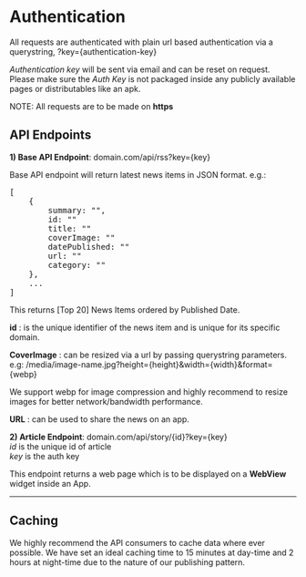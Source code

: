 # Authentication

All requests are authenticated with plain url based authentication via a querystring, ?key={authentication-key}

_Authentication key_ will be sent via email and can be reset on request. Please make sure the _Auth Key_ is not packaged inside any publicly available pages or distributables like an apk.

NOTE: All requests are to be made on **https**
## API Endpoints

**1) Base API Endpoint**: domain.com/api/rss?key={key}
<br>

Base API endpoint will return latest news items in JSON format. e.g.:
<pre>
[
    {
        summary: "",
        id: ""
        title: ""
        coverImage: ""
        datePublished: ""
        url: ""
        category: ""
    },
    ...
]
</pre>

This returns [Top 20] News Items ordered by Published Date.
<br>

**id** : is the unique identifier of the news item and is unique for its specific domain.

**CoverImage** : can be resized via a url by passing querystring parameters. e.g: /media/image-name.jpg?height={height}&width={width}&format={webp}

We support webp for image compression and highly recommend to resize images for better network/bandwidth performance.


**URL** : can be used to share the news on an app.

**2) Article Endpoint**: domain.com/api/story/{id}?key={key}
<br>
_id_ is the unique id of article 
<br>
_key_ is the auth key

This endpoint returns a web page which is to be displayed on a **WebView** widget inside an App.

-----
## Caching

We highly recommend the API consumers to cache data where ever possible. We have set an ideal caching time to 15 minutes at day-time and 2 hours at night-time due to the nature of our publishing pattern.
